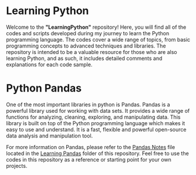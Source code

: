 # Learning Python
Welcome to the **"LearningPython"** repository! Here, you will find all of the codes and scripts developed during my journey to learn the Python programming language. The codes cover a wide range of topics, from basic programming concepts to advanced techniques and libraries. The repository is intended to be a valuable resource for those who are also learning Python, and as such, it includes detailed comments and explanations for each code sample.

# Python Pandas

One of the most important libraries in python is Pandas. Pandas is a powerful library used for working with data sets. It provides a wide range of functions for analyzing, cleaning, exploring, and manipulating data. This library is built on top of the Python programming language which makes it easy to use and understand. It is a fast, flexible and powerful open-source data analysis and manipulation tool.

For more information on Pandas, please refer to the [Pandas Notes](https://github.com/swoyam2609/Learning-Python/blob/main/Learning%20Pandas/PANDAS.md) file located in the [Learning Pandas](https://github.com/swoyam2609/Learning-Python/tree/main/Learning%20Pandas) folder of this repository. Feel free to use the codes in this repository as a reference or starting point for your own projects.